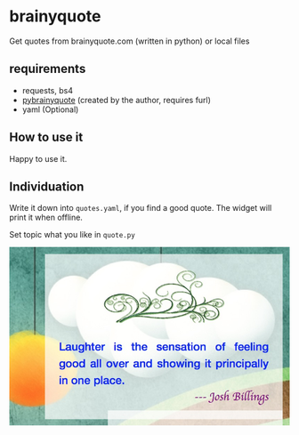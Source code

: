 # brainyquote
Get quotes from brainyquote.com (written in python) or local files

## requirements
* requests, bs4
* [pybrainyquote](https://github.com/Freakwill/brainyquote) (created by the author, requires furl)
* yaml (Optional)

## How to use it
Happy to use it.

## Individuation

Write it down into `quotes.yaml`, if you find a good quote. The widget will print it when offline.

Set topic what you like in `quote.py`

![](https://github.com/Freakwill/brainyquote/blob/master/screenshot1.png)
